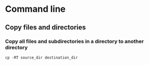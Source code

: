 # Command line
## Copy files and directories
### Copy all files and subdirectories in a directory to another directory
`cp -RT source_dir destination_dir`